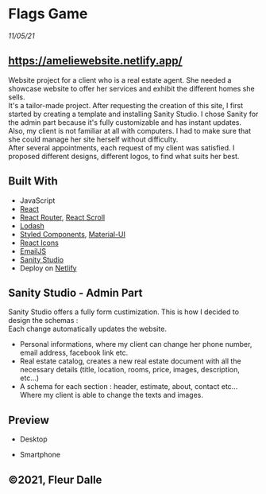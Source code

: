 # Flags Game

_11/05/21_

## https://ameliewebsite.netlify.app/

Website project for a client who is a real estate agent. She needed a showcase website to offer her services and exhibit the different homes she sells. <br>
It's a tailor-made project. After requesting the creation of this site, I first started by creating a template and installing Sanity Studio. I chose Sanity for the admin part because it's fully customizable and has instant updates. <br>
Also, my client is not familiar at all with computers. I had to make sure that she could manage her site herself without difficulty. <br>
After several appointments, each request of my client was satisfied. I proposed different designs, different logos, to find what suits her best.

## Built With

- JavaScript
- [React](https://fr.reactjs.org/)
- [React Router](https://reactrouter.com/), [React Scroll](https://www.npmjs.com/package/react-scroll)
- [Lodash](https://lodash.com/)
- [Styled Components](https://styled-components.com/), [Material-UI](https://material-ui.com/)
- [React Icons](https://react-icons.github.io/react-icons/)
- [EmailJS](https://www.emailjs.com/)
- [Sanity Studio](https://www.sanity.io/studio)
- Deploy on [Netlify](https://www.netlify.com/)

## Sanity Studio - Admin Part

Sanity Studio offers a fully form custimization. This is how I decided to design the schemas : <br>
Each change automatically updates the website. <br>
- Personal informations, where my client can change her phone number, email address, facebook link etc.
- Real estate catalog, creates a new real estate document with all the necessary details (title, location, rooms, price, images, description, etc...)
- A schema for each section : header, estimate, about, contact etc... Where my client is able to change the texts and images.

## Preview

- Desktop

- Smartphone

## ©2021, Fleur Dalle
